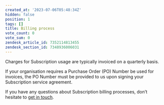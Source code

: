```yaml
---
created_at: '2023-07-06T05:48:34Z'
hidden: false
position: 1
tags: []
title: Billing process
vote_count: 0
vote_sum: 0
zendesk_article_id: 7352114813455
zendesk_section_id: 7348936006031
---
```


Charges for Subscription usage are typically invoiced on a quarterly
basis.  
  
If your organisation requires a Purchase Order (PO) Number be used for
invoices, the PO Number must be provided to us upon signing your
Subscription service agreement.

If you have any questions about Subscription billing processes, don’t
hesitate to [get in touch](mailto:info@nesi.org.nz).
